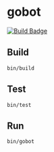 # gobot

[![Build Badge][1]][2]

## Build

```
bin/build
```

## Test

```
bin/test
```

## Run

```
bin/gobot
```

[1]: https://codebuild.us-east-1.amazonaws.com/badges?uuid=eyJlbmNyeXB0ZWREYXRhIjoiMy9EbDM4dHZuWEN6Z3A3bEU2S3ZEcnVXQWdjYmhQSUQxVWs0UHp4WG5XdWY5WThoSkVLa0h4WU84UVFQRDRhdnFVSkFibGVYdTNhT0NIaXhFSFg3K1NJPSIsIml2UGFyYW1ldGVyU3BlYyI6IkFCNHZ5QmJKTUNrL1ZxNjQiLCJtYXRlcmlhbFNldFNlcmlhbCI6MX0%3D&branch=master
[2]: https://console.aws.amazon.com/codesuite/codebuild/projects/github-gobot/history?region=us-east-1

